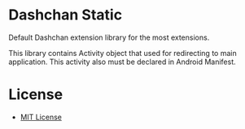 # Dashchan Static

Default Dashchan extension library for the most extensions.

This library contains Activity object that used for redirecting to main application. This activity also must be declared in Android Manifest.

# License

* [MIT License](LICENSE)